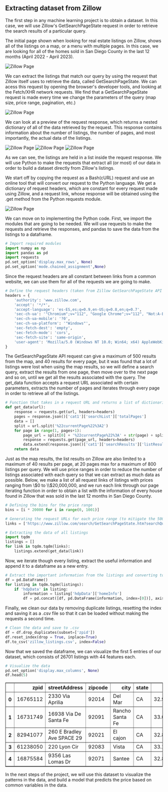 ## **Extracting dataset from Zillow**

The first step in any machine learning project is to obtain a dataset. In this case, we will use Zillow's GetSearchPageState request in order to retrieve the search results of a particular query. 

The initial page shown when looking for real estate listings on Zillow, shows all of the listings on a map, or a menu with multiple pages. In this case, we are looking for all of the homes sold in San Diego County in the last 12 months (April 2022 - April 2023).

![Zillow Page](images/zillow_1.PNG)

We can extract the listings that match our query by using the request that Zillow itself uses to retrieve the data, called GetSearchPageState. We can acess this request by opening the browser's developer tools, and looking at the Fetch/XHR network requests. We find that a GetSearchPageState request is made every time we change the parameters of the query (map size, price range, pagination, etc.)

![Zillow Page](images/zillow_2.PNG)

We can look at a preview of the request response, which returns a nested dictionary of all of the data retrieved by the request. This response contains information about the number of listings, the number of pages, and most importantly, the actual data of the listings. 

![Zillow Page](images/zillow_3.PNG)
![Zillow Page](images/zillow_4.PNG)
![Zillow Page](images/zillow_5.PNG)

As we can see, the listings are held in a list inside the request response. We will use Python to make the requests that extract all (or most) of our data in order to build a dataset directly from Zillow's listings.

We start off by copying the request as a Bash(cURL) request and use an online tool that will convert our request to the Python language. We get a dictionary of request headers, which are constant for every request made using Zillow, and a request link, whose response will be obtained using the .get method from the Python requests module. 

![Zillow Page](images/zillow_6.PNG)

We can move on to implementing the Python code. First, we import the modules that are going to be needed. We will use requests to make the requests and retrieve the responses, and pandas to save the data from the listings to a dataframe.


```python
# Import required modules
import numpy as np
import pandas as pd
import requests
pd.set_option('display.max_rows', None)
pd.set_option('mode.chained_assignment',None)
```

Since the request headers are all constant between links from a common website, we can use them for all of the requests we are going to make. 


```python
# Define the request headers (taken from Zillow GetSearchPageState API request)
headers = {
    'authority': 'www.zillow.com',
    'accept': '*/*',
    'accept-language': 'es-ES,es;q=0.9,en-US;q=0.8,en;q=0.7',
    'sec-ch-ua': '"Chromium";v="112", "Google Chrome";v="112", "Not:A-Brand";v="99"',
    'sec-ch-ua-mobile': '?0',
    'sec-ch-ua-platform': '"Windows"',
    'sec-fetch-dest': 'empty',
    'sec-fetch-mode': 'cors',
    'sec-fetch-site': 'same-origin',
    'user-agent': 'Mozilla/5.0 (Windows NT 10.0; Win64; x64) AppleWebKit/537.36 (KHTML, like Gecko) Chrome/112.0.0.0 Safari/537.36',
}
```

The GetSearchPageState API request can give a maximum of 500 results from the map, and 40 results for every page, but it was found that a lot of listings were lost when using the map results, so we will define a search query, extract the results from one page, then move over to the next page and so on, until we get all the results associated with the query. 
The get_data function accepts a request URL associated with certain parameters, extracts the number of pages and iterates through every page in order to retrieve all of the listings. 


```python
# Function that takes in a request URL and returns a list of dictionaries with the data for the Zillow listings from each result page
def get_data(url):
    response = requests.get(url, headers=headers)
    pages = response.json()['cat1']['searchList']['totalPages']
    data = []
    split = url.split('%22currentPage%22%3A2')
    for page in range(1, pages+1):
        page_url = split[0] + '%22currentPage%22%3A' + str(page) + split[1]
        response = requests.get(page_url, headers=headers)
        data.extend(response.json()['cat1']['searchResults']['listResults'])
    return data
```

Just as the map results, the list results on Zillow are also limited to a maximum of 40 results per page, at 20 pages max for a maximum of 800 listings per query. We will use price ranges in order to reduce the number of listings associated with each query so that we can extract as much data as possible. Below, we make a list of all request links of listings with prices ranging from \\$0 to \\$20,000,000, and we run each link through our page iterating function in order to obtain a list with the information of every house found in Zillow that was sold in the last 12 months in San Diego County.


```python
# Defining the bins for the price range
bins = [i * 20000 for i in range(0, 1001)]

# Generating the request URLs for each price range (to mitigate the 500 maximum results per page limit)
links = ['https://www.zillow.com/search/GetSearchPageState.htm?searchQueryState=%7B%22mapBounds%22%3A%7B%22north%22%3A33.97337635760156%2C%22east%22%3A-115.66360693554688%2C%22south%22%3A32.052726223972044%2C%22west%22%3A-118.02841406445313%7D%2C%22isMapVisible%22%3Atrue%2C%22filterState%22%3A%7B%22doz%22%3A%7B%22value%22%3A%2212m%22%7D%2C%22sortSelection%22%3A%7B%22value%22%3A%22globalrelevanceex%22%7D%2C%22isAllHomes%22%3A%7B%22value%22%3Atrue%7D%2C%22isRecentlySold%22%3A%7B%22value%22%3Atrue%7D%2C%22isForSaleByAgent%22%3A%7B%22value%22%3Afalse%7D%2C%22isForSaleByOwner%22%3A%7B%22value%22%3Afalse%7D%2C%22isNewConstruction%22%3A%7B%22value%22%3Afalse%7D%2C%22isComingSoon%22%3A%7B%22value%22%3Afalse%7D%2C%22isAuction%22%3A%7B%22value%22%3Afalse%7D%2C%22isForSaleForeclosure%22%3A%7B%22value%22%3Afalse%7D%2C%22price%22%3A%7B%22min%22%3A' + str(bins[i+1]) + '%2C%22min%22%3A' + str(bins[i]) +'%7D%2C%22monthlyPayment%22%3A%7B%22min%22%3A494%2C%22max%22%3A987%7D%7D%2C%22isListVisible%22%3Atrue%2C%22regionSelection%22%3A%5B%7B%22regionId%22%3A2841%2C%22regionType%22%3A4%7D%5D%2C%22pagination%22%3A%7B%22currentPage%22%3A2%7D%2C%22mapZoom%22%3A9%7D&wants={%22cat1%22:[%22listResults%22,%22mapResults%22]}&requestId=12' for i in range(len(bins)-1)]

# Extracting the data of all listings
import tqdm
listings = []
for link in tqdm.tqdm(links):
    listings.extend(get_data(link))
```

Now, we iterate though every listing, extract the useful information and append it to a dataframe as a new entry. 


```python
# Extract the important information from the listings and converting to pandas dataframe
df = pd.DataFrame()
for listing in tqdm.tqdm(listings):
    if 'hdpData' in listing:
        information = listing['hdpData']['homeInfo']
        df = pd.concat([df, pd.DataFrame(information, index=[0])], axis=0)
```

Finally, we clean our data by removing duplicate listings, resetting the index and saving it as a .csv file so that it can be loaded without making the requests a second time.


```python
# Clean the data and save to .csv
df = df.drop_duplicates(subset=['zpid'])
df.reset_index(drop = True, inplace=True)
df.to_csv('zillow_listings.csv', index=False)
```

Now that we saved the dataframe, we can visualize the first 5 entries of our dataset, which consists of 26701 listings with 44 features each.


```python
# Visualize the data
pd.set_option('display.max_columns', None)
df.head(5)
```




<div>
<style scoped>
    .dataframe tbody tr th:only-of-type {
        vertical-align: middle;
    }

    .dataframe tbody tr th {
        vertical-align: top;
    }

    .dataframe thead th {
        text-align: right;
    }
</style>
<table border="1" class="dataframe">
  <thead>
    <tr style="text-align: right;">
      <th></th>
      <th>zpid</th>
      <th>streetAddress</th>
      <th>zipcode</th>
      <th>city</th>
      <th>state</th>
      <th>latitude</th>
      <th>longitude</th>
      <th>price</th>
      <th>dateSold</th>
      <th>bathrooms</th>
      <th>bedrooms</th>
      <th>livingArea</th>
      <th>homeType</th>
      <th>homeStatus</th>
      <th>daysOnZillow</th>
      <th>isFeatured</th>
      <th>shouldHighlight</th>
      <th>zestimate</th>
      <th>rentZestimate</th>
      <th>listing_sub_type</th>
      <th>isUnmappable</th>
      <th>isPreforeclosureAuction</th>
      <th>homeStatusForHDP</th>
      <th>priceForHDP</th>
      <th>isNonOwnerOccupied</th>
      <th>isPremierBuilder</th>
      <th>isZillowOwned</th>
      <th>currency</th>
      <th>country</th>
      <th>taxAssessedValue</th>
      <th>lotAreaValue</th>
      <th>lotAreaUnit</th>
      <th>unit</th>
      <th>isRentalWithBasePrice</th>
      <th>datePriceChanged</th>
      <th>priceReduction</th>
      <th>priceChange</th>
      <th>videoCount</th>
      <th>providerListingID</th>
      <th>newConstructionType</th>
      <th>contingentListingType</th>
      <th>openHouse</th>
      <th>open_house_info</th>
      <th>comingSoonOnMarketDate</th>
    </tr>
  </thead>
  <tbody>
    <tr>
      <th>0</th>
      <td>16765112</td>
      <td>2330 Via Aprilia</td>
      <td>92014</td>
      <td>Del Mar</td>
      <td>CA</td>
      <td>32.934574</td>
      <td>-117.251900</td>
      <td>8500.0</td>
      <td>1.680246e+12</td>
      <td>4.0</td>
      <td>3.0</td>
      <td>2899.0</td>
      <td>SINGLE_FAMILY</td>
      <td>RECENTLY_SOLD</td>
      <td>-1</td>
      <td>False</td>
      <td>False</td>
      <td>2759800.0</td>
      <td>9650.0</td>
      <td>NaN</td>
      <td>False</td>
      <td>False</td>
      <td>RECENTLY_SOLD</td>
      <td>8500.0</td>
      <td>True</td>
      <td>False</td>
      <td>False</td>
      <td>USD</td>
      <td>USA</td>
      <td>1340151.0</td>
      <td>7840.00</td>
      <td>sqft</td>
      <td>NaN</td>
      <td>NaN</td>
      <td>NaN</td>
      <td>NaN</td>
      <td>NaN</td>
      <td>NaN</td>
      <td>NaN</td>
      <td>NaN</td>
      <td>NaN</td>
      <td>NaN</td>
      <td>NaN</td>
      <td>NaN</td>
    </tr>
    <tr>
      <th>1</th>
      <td>16731749</td>
      <td>16938 Via De Santa Fe</td>
      <td>92091</td>
      <td>Rancho Santa Fe</td>
      <td>CA</td>
      <td>33.018356</td>
      <td>-117.201935</td>
      <td>6499.0</td>
      <td>1.677917e+12</td>
      <td>2.0</td>
      <td>2.0</td>
      <td>1530.0</td>
      <td>CONDO</td>
      <td>RECENTLY_SOLD</td>
      <td>-1</td>
      <td>False</td>
      <td>False</td>
      <td>1359200.0</td>
      <td>3898.0</td>
      <td>NaN</td>
      <td>False</td>
      <td>False</td>
      <td>RECENTLY_SOLD</td>
      <td>6499.0</td>
      <td>True</td>
      <td>False</td>
      <td>False</td>
      <td>USD</td>
      <td>USA</td>
      <td>557001.0</td>
      <td>NaN</td>
      <td>NaN</td>
      <td>NaN</td>
      <td>NaN</td>
      <td>NaN</td>
      <td>NaN</td>
      <td>NaN</td>
      <td>NaN</td>
      <td>NaN</td>
      <td>NaN</td>
      <td>NaN</td>
      <td>NaN</td>
      <td>NaN</td>
      <td>NaN</td>
    </tr>
    <tr>
      <th>2</th>
      <td>82941077</td>
      <td>260 E Bradley Ave SPACE 29</td>
      <td>92021</td>
      <td>El cajon</td>
      <td>CA</td>
      <td>32.821266</td>
      <td>-116.958670</td>
      <td>20000.0</td>
      <td>1.677139e+12</td>
      <td>1.0</td>
      <td>2.0</td>
      <td>800.0</td>
      <td>MANUFACTURED</td>
      <td>RECENTLY_SOLD</td>
      <td>-1</td>
      <td>False</td>
      <td>False</td>
      <td>NaN</td>
      <td>2281.0</td>
      <td>NaN</td>
      <td>False</td>
      <td>False</td>
      <td>RECENTLY_SOLD</td>
      <td>20000.0</td>
      <td>True</td>
      <td>False</td>
      <td>False</td>
      <td>USD</td>
      <td>USA</td>
      <td>24248.0</td>
      <td>2.78</td>
      <td>acres</td>
      <td>Space 29</td>
      <td>NaN</td>
      <td>NaN</td>
      <td>NaN</td>
      <td>NaN</td>
      <td>NaN</td>
      <td>NaN</td>
      <td>NaN</td>
      <td>NaN</td>
      <td>NaN</td>
      <td>NaN</td>
      <td>NaN</td>
    </tr>
    <tr>
      <th>3</th>
      <td>61238050</td>
      <td>220 Lyon Cir</td>
      <td>92083</td>
      <td>Vista</td>
      <td>CA</td>
      <td>33.192005</td>
      <td>-117.238144</td>
      <td>3895.0</td>
      <td>1.676880e+12</td>
      <td>2.5</td>
      <td>3.0</td>
      <td>1903.0</td>
      <td>SINGLE_FAMILY</td>
      <td>RECENTLY_SOLD</td>
      <td>-1</td>
      <td>False</td>
      <td>False</td>
      <td>828800.0</td>
      <td>3792.0</td>
      <td>NaN</td>
      <td>False</td>
      <td>False</td>
      <td>RECENTLY_SOLD</td>
      <td>3895.0</td>
      <td>True</td>
      <td>False</td>
      <td>False</td>
      <td>USD</td>
      <td>USA</td>
      <td>569249.0</td>
      <td>9741.00</td>
      <td>sqft</td>
      <td>NaN</td>
      <td>NaN</td>
      <td>NaN</td>
      <td>NaN</td>
      <td>NaN</td>
      <td>NaN</td>
      <td>NaN</td>
      <td>NaN</td>
      <td>NaN</td>
      <td>NaN</td>
      <td>NaN</td>
      <td>NaN</td>
    </tr>
    <tr>
      <th>4</th>
      <td>16875584</td>
      <td>9356 Las Lomas Dr</td>
      <td>92071</td>
      <td>Santee</td>
      <td>CA</td>
      <td>32.863760</td>
      <td>-117.001550</td>
      <td>1000.0</td>
      <td>1.675843e+12</td>
      <td>2.0</td>
      <td>3.0</td>
      <td>1676.0</td>
      <td>SINGLE_FAMILY</td>
      <td>RECENTLY_SOLD</td>
      <td>-1</td>
      <td>False</td>
      <td>False</td>
      <td>893100.0</td>
      <td>3800.0</td>
      <td>NaN</td>
      <td>False</td>
      <td>False</td>
      <td>RECENTLY_SOLD</td>
      <td>1000.0</td>
      <td>True</td>
      <td>False</td>
      <td>False</td>
      <td>USD</td>
      <td>USA</td>
      <td>795000.0</td>
      <td>NaN</td>
      <td>NaN</td>
      <td>NaN</td>
      <td>NaN</td>
      <td>NaN</td>
      <td>NaN</td>
      <td>NaN</td>
      <td>NaN</td>
      <td>NaN</td>
      <td>NaN</td>
      <td>NaN</td>
      <td>NaN</td>
      <td>NaN</td>
      <td>NaN</td>
    </tr>
  </tbody>
</table>
</div>



In the next steps of the project, we will use this dataset to visualize the patterns in the data, and build a model that predicts the price based on common variables in the data.
